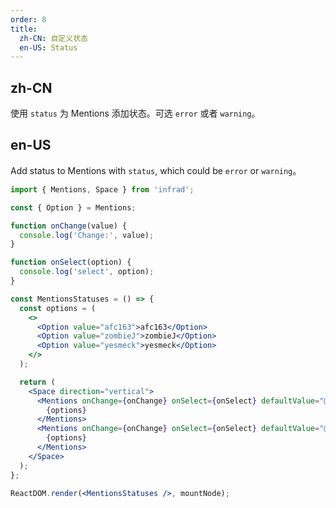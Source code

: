 ```yaml
---
order: 8
title:
  zh-CN: 自定义状态
  en-US: Status
---
```


## zh-CN

使用 `status` 为 Mentions 添加状态。可选 `error` 或者 `warning`。

## en-US

Add status to Mentions with `status`, which could be `error` or `warning`。

```jsx
import { Mentions, Space } from 'infrad';

const { Option } = Mentions;

function onChange(value) {
  console.log('Change:', value);
}

function onSelect(option) {
  console.log('select', option);
}

const MentionsStatuses = () => {
  const options = (
    <>
      <Option value="afc163">afc163</Option>
      <Option value="zombieJ">zombieJ</Option>
      <Option value="yesmeck">yesmeck</Option>
    </>
  );

  return (
    <Space direction="vertical">
      <Mentions onChange={onChange} onSelect={onSelect} defaultValue="@afc163" status="error">
        {options}
      </Mentions>
      <Mentions onChange={onChange} onSelect={onSelect} defaultValue="@afc163" status="warning">
        {options}
      </Mentions>
    </Space>
  );
};

ReactDOM.render(<MentionsStatuses />, mountNode);
```
